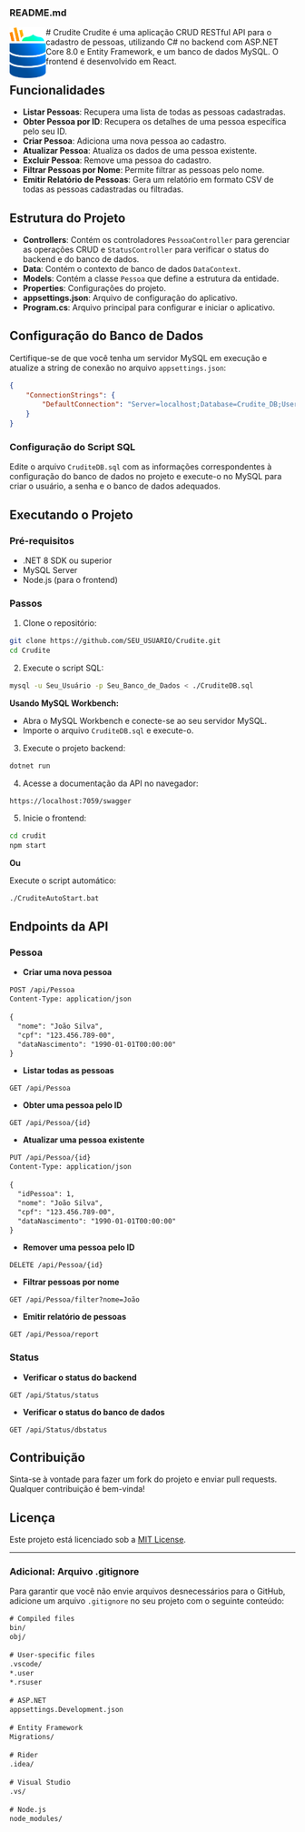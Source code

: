
### README.md
<img src="./crudite.png" alt="Crudite Logo" width="64" height="89" align="left" />
# Crudite
Crudite é uma aplicação CRUD RESTful API para o cadastro de pessoas, utilizando C# no backend com ASP.NET Core 8.0 e Entity Framework, e um banco de dados MySQL. O frontend é desenvolvido em React.

## Funcionalidades

- **Listar Pessoas**: Recupera uma lista de todas as pessoas cadastradas.
- **Obter Pessoa por ID**: Recupera os detalhes de uma pessoa específica pelo seu ID.
- **Criar Pessoa**: Adiciona uma nova pessoa ao cadastro.
- **Atualizar Pessoa**: Atualiza os dados de uma pessoa existente.
- **Excluir Pessoa**: Remove uma pessoa do cadastro.
- **Filtrar Pessoas por Nome**: Permite filtrar as pessoas pelo nome.
- **Emitir Relatório de Pessoas**: Gera um relatório em formato CSV de todas as pessoas cadastradas ou filtradas.

## Estrutura do Projeto

- **Controllers**: Contém os controladores `PessoaController` para gerenciar as operações CRUD e `StatusController` para verificar o status do backend e do banco de dados.
- **Data**: Contém o contexto de banco de dados `DataContext`.
- **Models**: Contém a classe `Pessoa` que define a estrutura da entidade.
- **Properties**: Configurações do projeto.
- **appsettings.json**: Arquivo de configuração do aplicativo.
- **Program.cs**: Arquivo principal para configurar e iniciar o aplicativo.

## Configuração do Banco de Dados

Certifique-se de que você tenha um servidor MySQL em execução e atualize a string de conexão no arquivo `appsettings.json`:

```json
{
    "ConnectionStrings": {
        "DefaultConnection": "Server=localhost;Database=Crudite_DB;User=Crudite_User;Password=Crudite_Senha;"
    }
}
```

### Configuração do Script SQL

Edite o arquivo `CruditeDB.sql` com as informações correspondentes à configuração do banco de dados no projeto e execute-o no MySQL para criar o usuário, a senha e o banco de dados adequados.

## Executando o Projeto

### Pré-requisitos

- .NET 8 SDK ou superior
- MySQL Server
- Node.js (para o frontend)

### Passos

1. Clone o repositório:

```bash
git clone https://github.com/SEU_USUARIO/Crudite.git
cd Crudite
```

2. Execute o script SQL:

```bash
mysql -u Seu_Usuário -p Seu_Banco_de_Dados < ./CruditeDB.sql
```

**Usando MySQL Workbench:**

- Abra o MySQL Workbench e conecte-se ao seu servidor MySQL.
- Importe o arquivo `CruditeDB.sql` e execute-o.

3. Execute o projeto backend:

```bash
dotnet run
```

4. Acesse a documentação da API no navegador:

```
https://localhost:7059/swagger
```

5. Inicie o frontend:

```bash
cd crudit
npm start
```

**Ou**

Execute o script automático:

```bash
./CruditeAutoStart.bat
```

## Endpoints da API

### Pessoa

- **Criar uma nova pessoa**

```
POST /api/Pessoa
Content-Type: application/json

{
  "nome": "João Silva",
  "cpf": "123.456.789-00",
  "dataNascimento": "1990-01-01T00:00:00"
}
```

- **Listar todas as pessoas**

```
GET /api/Pessoa
```

- **Obter uma pessoa pelo ID**

```
GET /api/Pessoa/{id}
```

- **Atualizar uma pessoa existente**

```
PUT /api/Pessoa/{id}
Content-Type: application/json

{
  "idPessoa": 1,
  "nome": "João Silva",
  "cpf": "123.456.789-00",
  "dataNascimento": "1990-01-01T00:00:00"
}
```

- **Remover uma pessoa pelo ID**

```
DELETE /api/Pessoa/{id}
```

- **Filtrar pessoas por nome**

```
GET /api/Pessoa/filter?nome=João
```

- **Emitir relatório de pessoas**

```
GET /api/Pessoa/report
```

### Status

- **Verificar o status do backend**

```
GET /api/Status/status
```

- **Verificar o status do banco de dados**

```
GET /api/Status/dbstatus
```

## Contribuição

Sinta-se à vontade para fazer um fork do projeto e enviar pull requests. Qualquer contribuição é bem-vinda!

## Licença

Este projeto está licenciado sob a [MIT License](LICENSE).

---

### Adicional: Arquivo .gitignore

Para garantir que você não envie arquivos desnecessários para o GitHub, adicione um arquivo `.gitignore` no seu projeto com o seguinte conteúdo:

```gitignore
# Compiled files
bin/
obj/

# User-specific files
.vscode/
*.user
*.rsuser

# ASP.NET
appsettings.Development.json

# Entity Framework
Migrations/

# Rider
.idea/

# Visual Studio
.vs/

# Node.js
node_modules/
```